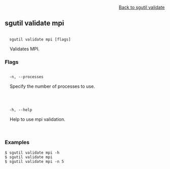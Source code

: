 <div id="readme" class="Box-body readme blob js-code-block-container">
<article class="markdown-body entry-content p-3 p-md-6" itemprop="text">
<p align="right">
<a href="https://github.com/fpgasystems/hacc/blob/main/CLI/docs/sgutil-validate.md#sg-validate">Back to sgutil validate</a>
</p>

## sgutil validate mpi

<code>
  sgutil validate mpi [flags]
</code>
<p>
  &nbsp; &nbsp; Validates MPI.
</p>

### Flags
<code>
  -n, --processes <string>
</code>
<p>
  &nbsp; &nbsp; Specify the number of processes to use.
</p>

<p>
  &nbsp; &nbsp;
</p>
<code>
  -h, --help <string>
</code>
<p>
  &nbsp; &nbsp; Help to use mpi validation.
</p>
<p>
  &nbsp; &nbsp;
</p>

### Examples
```
$ sgutil validate mpi -h
$ sgutil validate mpi
$ sgutil validate mpi -n 5
```